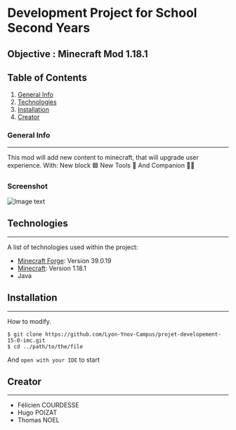 # Development Project for School Second Years

## Objective : Minecraft Mod 1.18.1

## Table of Contents
1. [General Info](#general-info)
2. [Technologies](#technologies)
3. [Installation](#installation)
4. [Creator](#creator)
### General Info
***
This mod will add new content to minecraft, that will upgrade user experience.
With:
New block 🟦
New Tools 🔨
And Companion 🐶👷
### Screenshot
![Image text](https://img.lemde.fr/2012/05/14/64/0/1024/512/664/0/75/0/ill_1701005_6005_minecraft.jpg)
## Technologies
***
A list of technologies used within the project:
* [Minecraft Forge](https://files.minecraftforge.net/net/minecraftforge/forge/): Version 39.0.19
* [Minecraft](https://www.minecraft.net/fr-fr): Version 1.18.1
* Java
## Installation
***
How to modify.
```
$ git clone https://github.com/Lyon-Ynov-Campus/projet-developement-15-0-imc.git
$ cd ../path/to/the/file
```
And ```open with your IDE``` to start





## Creator
***
* Félicien COURDESSE
* Hugo POIZAT
* Thomas NOEL
